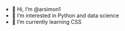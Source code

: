 - 👋 Hi, I’m @arsimon1
- 👀 I’m interested in Python and data science
- 🌱 I’m currently learning CSS

<!---
arsimon1/arsimon1 is a ✨ special ✨ repository because its `README.md` (this file) appears on your GitHub profile.
You can click the Preview link to take a look at your changes.
--->
